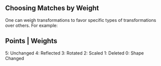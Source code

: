 ## Choosing Matches by Weight

One can weigh transformations to favor specific types of transformations over others. For example:

Points | Weights
----------------

5: Unchanged
4: Reflected
3: Rotated
2: Scaled
1: Deleted
0: Shape Changed
